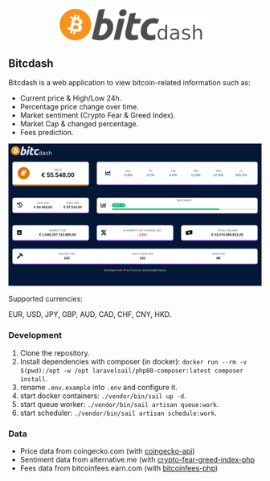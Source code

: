 <p align="center"><img src="logo.svg" width="300"></p>

## Bitcdash

Bitcdash is a web application to view bitcoin-related information such as:

- Current price & High/Low 24h.
- Percentage price change over time.
- Market sentiment (Crypto Fear & Greed Index).
- Market Cap & changed percentage. 
- Fees prediction.


<img src="screenshot.png">

Supported currencies:

EUR, USD, JPY, GBP, AUD, CAD, CHF, CNY, HKD.

### Development

1. Clone the repository.
2. Install dependencies with composer (in docker): 
`docker run --rm -v $(pwd):/opt -w /opt laravelsail/php80-composer:latest composer install`.
3. rename `.env.example` into `.env` and configure it.
4. start docker containers: 
`./vendor/bin/sail up -d`.
5. start queue worker:
`./vendor/bin/sail artisan queue:work`.
6. start scheduler:
`./vendor/bin/sail artisan schedule:work`.




### Data
- Price data from coingecko.com (with [coingecko-api](https://github.com/codenix-sv/coingecko-api))
- Sentiment data from alternative.me (with [crypto-fear-greed-index-php](https://github.com/franjsco/crypto-fear-greed-index-php)
- Fees data from bitcoinfees.earn.com (with [bitcoinfees-php](https://github.com/franjsco/bitcoinfees-php))
